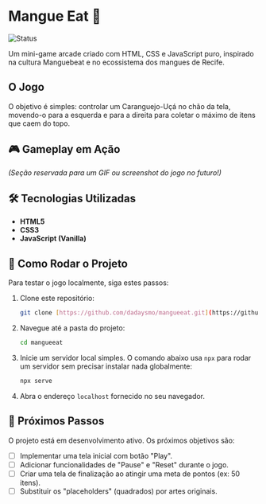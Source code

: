 # Mangue Eat 🦀

![Status](https://img.shields.io/badge/status-em%20desenvolvimento-yellow)

Um mini-game arcade criado com HTML, CSS e JavaScript puro, inspirado na cultura Manguebeat e no ecossistema dos mangues de Recife.

## O Jogo

O objetivo é simples: controlar um Caranguejo-Uçá no chão da tela, movendo-o para a esquerda e para a direita para coletar o máximo de itens que caem do topo.

## 🎮 Gameplay em Ação

*(Seção reservada para um GIF ou screenshot do jogo no futuro!)*

## 🛠️ Tecnologias Utilizadas

* **HTML5**
* **CSS3**
* **JavaScript (Vanilla)**

## 🚀 Como Rodar o Projeto

Para testar o jogo localmente, siga estes passos:

1.  Clone este repositório:
    ```sh
    git clone [https://github.com/dadaysmo/mangueeat.git](https://github.com/dadaysmo/mangueeat.git)
    ```
2.  Navegue até a pasta do projeto:
    ```sh
    cd mangueeat
    ```
3.  Inicie um servidor local simples. O comando abaixo usa `npx` para rodar um servidor sem precisar instalar nada globalmente:
    ```sh
    npx serve
    ```
4.  Abra o endereço `localhost` fornecido no seu navegador.

## 🎯 Próximos Passos

O projeto está em desenvolvimento ativo. Os próximos objetivos são:

* [ ] Implementar uma tela inicial com botão "Play".
* [ ] Adicionar funcionalidades de "Pause" e "Reset" durante o jogo.
* [ ] Criar uma tela de finalização ao atingir uma meta de pontos (ex: 50 itens).
* [ ] Substituir os "placeholders" (quadrados) por artes originais.
